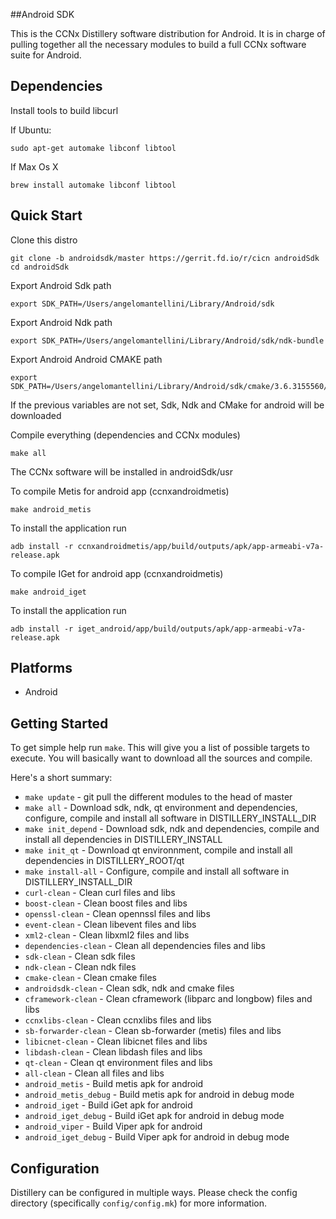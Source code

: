 ##Android SDK

This is the CCNx Distillery software distribution for Android. It is in charge of pulling
together all the necessary modules to build a full CCNx software suite for Android.

## Dependencies ##

Install tools to build libcurl

If Ubuntu:

```
sudo apt-get automake libconf libtool
```

If Max Os X

```
brew install automake libconf libtool
```

## Quick Start ##

Clone this distro

```
git clone -b androidsdk/master https://gerrit.fd.io/r/cicn androidSdk
cd androidSdk
```

Export Android Sdk path

```
export SDK_PATH=/Users/angelomantellini/Library/Android/sdk
```

Export Android Ndk path

```
export SDK_PATH=/Users/angelomantellini/Library/Android/sdk/ndk-bundle
```

Export Android Android CMAKE path

```
export SDK_PATH=/Users/angelomantellini/Library/Android/sdk/cmake/3.6.3155560/bin
```

If the previous variables are not set, Sdk, Ndk and CMake for android will be downloaded

Compile everything (dependencies and CCNx modules)

```
make all
```

The CCNx software will be installed in androidSdk/usr


To compile Metis for android app (ccnxandroidmetis)

```
make android_metis
```

To install the application run

```
adb install -r ccnxandroidmetis/app/build/outputs/apk/app-armeabi-v7a-release.apk
```

To compile IGet for android app (ccnxandroidmetis) 

```
make android_iget
```

To install the application run

```
adb install -r iget_android/app/build/outputs/apk/app-armeabi-v7a-release.apk
```


## Platforms ##

- Android



## Getting Started ##

To get simple help run `make`. This will give you a list of possible targets to
execute. You will basically want to download all the sources and compile.

Here's a short summary:

- `make update`         - git pull the different modules to the head of master
- `make all`			- Download sdk, ndk, qt environment and dependencies, configure, compile and install all software in DISTILLERY_INSTALL_DIR
- `make init_depend` 	- Download sdk, ndk and dependencies, compile and install all dependencies in DISTILLERY_INSTALL
- `make init_qt`        - Download qt environnment, compile and install all dependencies in DISTILLERY_ROOT/qt
- `make install-all`    - Configure, compile and install all software in DISTILLERY_INSTALL_DIR
- `curl-clean`			- Clean curl files and libs
- `boost-clean`			- Clean boost files and libs
- `openssl-clean`		- Clean opennssl files and libs
- `event-clean`			- Clean libevent files and libs
- `xml2-clean`			- Clean libxml2 files and libs
- `dependencies-clean`	- Clean all dependencies files and libs
- `sdk-clean`			- Clean sdk files
- `ndk-clean`			- Clean ndk files
- `cmake-clean`			- Clean cmake files
- `androidsdk-clean`	- Clean sdk, ndk and cmake files
- `cframework-clean`	- Clean cframework (libparc and longbow) files and libs
- `ccnxlibs-clean`		- Clean ccnxlibs files and libs
- `sb-forwarder-clean`	- Clean sb-forwarder (metis) files and libs
- `libicnet-clean`		- Clean libicnet files and libs
- `libdash-clean`		- Clean libdash files and libs
- `qt-clean`            - Clean qt environment files and libs
- `all-clean`			- Clean	all files and libs
- `android_metis`		- Build metis apk for android
- `android_metis_debug` - Build metis apk for android in debug mode
- `android_iget`		- Build iGet apk for android
- `android_iget_debug`  - Build iGet apk for android in debug mode
- `android_viper`		- Build Viper apk for android
- `android_iget_debug`  - Build Viper apk for android in debug mode


## Configuration ##

Distillery can be configured in multiple ways.  Please check the config directory (specifically `config/config.mk`) for more information.
